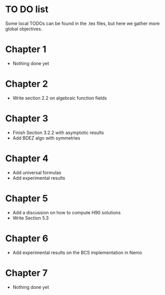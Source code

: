 TO DO list
==========

Some local TODOs can be found in the .tex files, but here we gather more global
objectives.

Chapter 1
=========

- Nothing done yet

Chapter 2
=========

- Write section 2.2 on algebraic function fields

Chapter 3
=========

- Finish Section 3.2.2 with asymptotic results
- Add BDEZ algo with symmetries

Chapter 4
=========

- Add universal formulas
- Add experimental results

Chapter 5
=========

- Add a discussion on how to compute H90 solutions
- Write Section 5.3

Chapter 6
=========

- Add experimental results on the BCS implementation in Nemo

Chapter 7
=========

- Nothing done yet
